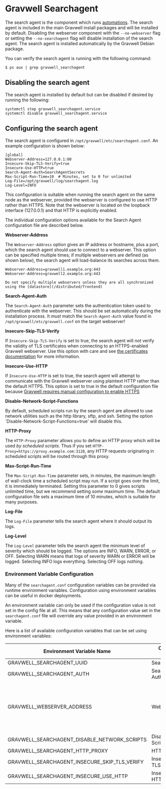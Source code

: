 # Gravwell Searchagent

The search agent is the component which runs [automations](scheduledsearch). The search agent is included in the main Gravwell install packages and will be installed by default. Disabling the webserver component with the `--no-webserver` flag or setting the `--no-searchagent` flag will disable installation of the search agent. The search agent is installed automatically by the Gravwell Debian package.

You can verify the search agent is running with the following command:

```
$ ps aux | grep gravwell_searchagent
```

## Disabling the search agent

The search agent is installed by default but can be disabled if desired by running the following:

```
systemctl stop gravwell_searchagent.service
systemctl disable gravwell_searchagent.service
```

## Configuring the search agent

The search agent is configured in `/opt/gravwell/etc/searchagent.conf`. An example configuration is shown below:

```
[global]
Webserver-Address=127.0.0.1:80
Insecure-Skip-TLS-Verify=true
Insecure-Use-HTTP=true
Search-Agent-Auth=SearchAgentSecrets
Max-Script-Run-Time=10	# Minutes, set to 0 for unlimited
Log-File=/opt/gravwell/log/searchagent.log
Log-Level=INFO
```

This configuration is suitable when running the search agent on the same node as the webserver, provided the webserver is configured to use HTTP rather than HTTPS. Note that the webserver is located on the loopback interface (127.0.0.1) and that HTTP is explicitly enabled.

The individual configuration options available for the Search Agent configuration file are described below.

**Webserver-Address**

The `Webserver-Address` option gives an IP address or hostname, plus a port, which the search agent should use to connect to a webserver. This option can be specified multiple times; if multiple webservers are defined (as shown below), the search agent will load-balance its searches across them.

```
Webserver-Address=gravwell1.example.org:443
Webserver-Address=gravwell2.example.org:443
```

```{attention}
Do not specify multiple webservers unless they are all synchronized using the [datastore](/distributed/frontend)
```

**Search-Agent-Auth**

The `Search-Agent-Auth` parameter sets the authentication token used to authenticate with the webserver. This should be set automatically during the installation process. It *must* match the `Search-Agent-Auth` value found in `/opt/gravwell/etc/gravwell.conf` on the target webserver!

**Insecure-Skip-TLS-Verify**

If `Insecure-Skip-TLS-Verify` is set to true, the search agent will *not* verify the validity of TLS certificates when connecting to an HTTPS-enabled Gravwell webserver. Use this option with care and see [the certificates documentation](/configuration/certificates) for more information.

**Insecure-Use-HTTP**

If `Insecure-Use-HTTP` is set to true, the search agent will attempt to communicate with the Gravwell webserver using plaintext HTTP rather than the default HTTPS. This option is set to true in the default configuration file because [Gravwell requires manual configuration to enable HTTPS](/configuration/certificates)

**Disable-Network-Script-Functions**

By default, scheduled scripts run by the search agent are allowed to use network utilities such as the http library, sftp, and ssh. Setting the option `Disable-Network-Script-Functions=true' will disable this.

**HTTP-Proxy**

The `HTTP-Proxy` parameter allows you to define an HTTP proxy which will be used *by scheduled scripts*. Thus if you set `HTTP-Proxy=https://proxy.example.com:3128`, any HTTP requests originating in scheduled scripts will be routed through this proxy.

**Max-Script-Run-Time**

The `Max-Script-Run-Time` parameter sets, in minutes, the maximum length of wall-clock time a scheduled script may run. If a script goes over the limit, it is immediately terminated. Setting this parameter to 0 gives scripts unlimited time, but we recommend setting *some* maximum time. The default configuration file sets a maximum time of 10 minutes, which is suitable for many purposes.

**Log-File**

The `Log-File` parameter tells the search agent where it should output its logs.

**Log-Level**

The `Log-Level` parameter tells the search agent the minimum level of severity which should be logged. The options are INFO, WARN, ERROR, or OFF. Selecting WARN means that logs of severity WARN or ERROR will be logged. Selecting INFO logs everything. Selecting OFF logs nothing.

### Environment Variable Configuration

Many of the `searchagent.conf` configuration variables can be provided via runtime environment variables.  Configuration using environment variables can be useful in docker deployments.

An environment variable can only be used if the configuration value is not set in the config file at all.  This means that any configuration value set in the `searchagent.conf` file will override any value provided in an environment variable.

Here is a list of available configuration variables that can be set using environment variables:

| Environment Variable Name | Configuration Parameter | Notes |
|---------------------------|-------------------------|-------|
| GRAVWELL_SEARCHAGENT_UUID | Searchagent-UUID        | |
| GRAVWELL_SEARCHAGENT_AUTH | Search-Agent-Auth       | |
| GRAVWELL_WEBSERVER_ADDRESS | Webserver_Address      | Multiple addresses may be provided as a comma seperated list |
| GRAVWELL_SEARCHAGENT_DISABLE_NETWORK_SCRIPTS | Disable-Network-Script-Functions | boolean value |
| GRAVWELL_SEARCHAGENT_HTTP_PROXY | HTTP-Proxy | |
| GRAVWELL_SEARCHAGENT_INSECURE_SKIP_TLS_VERIFY | Insecure-Skip-TLS-Verify | boolean value |
| GRAVWELL_SEARCHAGENT_INSECURE_USE_HTTP | Insecure-Use-HTTP | boolean value |
